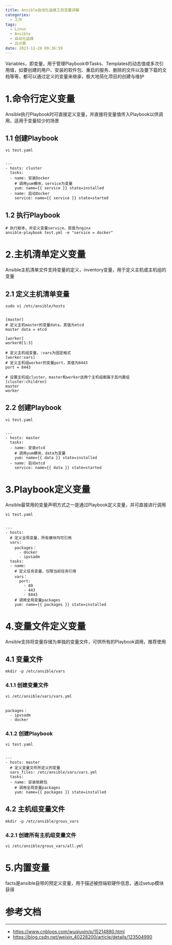 ```yaml
---
title: Ansible自动化运维工具变量详解
categories:
  - 工作
tags:
  - Linux
  - Ansible
  - 自动化运维
  - 云计算
date: 2023-12-28 09:36:59
---
```


Variables，即变量，用于管理Playbook中Tasks、Templates的动态值或多次引用值，如要创建的用户、安装的软件包、重启的服务、删除的文件以及要下载的文档等等，都可以通过定义的变量来继承，极大地简化项目的创建与维护

# 1.命令行定义变量

Ansible执行Playbook时可直接定义变量，并直接将变量值传入Playbook以供调用，适用于变量较少的场景

## 1.1 创建Playbook

    vi test.yaml


    ---
    - hosts: cluster
      tasks:
      - name: 安装Docker
        # 调用yum模块，service为变量
        yum: name={{ service }} state=installed
      - name: 启动Docker
        service: name={{ service }} state=started

## 1.2 执行Playbook

    # 执行剧本，并定义变量service，其值为nginx
    ansible-playbook test.yml -e "service = docker"

# 2.主机清单定义变量

Ansible主机清单文件支持变量的定义，inventory变量，用于定义主机或主机组的变量

## 2.1 定义主机清单变量

    sudo vi /etc/ansible/hosts


    [master]
    # 定义主机master的变量data，其值为etcd
    master data = etcd

    [worker]
    worker0[1:3]

    # 定义主机组变量，:vars为固定格式
    [worker:vars]
    # 定义主机组worker的变量port，其值为8443
    port = 8443

    # 设置主机组cluster，master和worker这两个主机组都属于其内置组
    [cluster:children]
    master
    worker

## 2.2 创建Playbook

    vi test.yaml


    ---
    - hosts: master
      tasks:
      - name: 安装etcd
        # 调用yum模块，data为变量
        yum: name={{ data }} state=installed
      - name: 启动etcd
        service: name={{ data }} state=started 

# 3.Playbook定义变量

Ansible最常用的变量声明方式之一是通过Playbook定义变量，并可直接进行调用

    vi test.yaml


    ---
    - hosts: 
      # 定义全局变量，所有模块均可引用 
      vars:
        packages：
          - docker
          - ipvsadm
      tasks:
      - name: 
        # 定义任务变量，仅限当前任务引用
        vars： 
          port:
            - 80
            - 443
            - 8443
        # 调用全局变量packages
        yum: name={{ packages }} state=installed

# 4.变量文件定义变量

Ansible支持将变量存储为单独的变量文件，可供所有的Playbook调用，推荐使用

## 4.1 变量文件

    mkdir -p /etc/ansible/vars

### 4.1.1 创建变量文件

    vi /etc/ansible/vars/vars.yml


    packages：
      - ipvsadm
      - docker

### 4.1.2 创建Playbook

    vi test.yaml


    ---
    - hosts: master
      # 定义变量文件所定义的变量 
      vars_files: /etc/ansible/vars/vars.yml
      tasks:
      - name: 安装依赖包
        # 调用全局变量packages
        yum: name={{ packages }} state=installed

## 4.2 主机组变量文件

    mkdir -p /etc/ansible/grous_vars

### 4.2.1 创建所有主机组变量文件

    vi /etc/ansible/grous_vars/all.yml


    

# 5.内置变量

facts是ansible自带的预定义变量，用于描述被控端软硬件信息，通过setup模块获得




# 参考文档

---------

- https://www.cnblogs.com/wuqiuyin/p/15214880.html
- https://blog.csdn.net/weixin_40228200/article/details/123504990